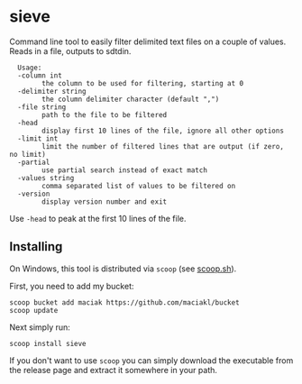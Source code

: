 # sieve

Command line tool to easily filter delimited text files on a couple of values. Reads in a file, outputs to sdtdin.

      Usage:
      -column int
            the column to be used for filtering, starting at 0
      -delimiter string
            the column delimiter character (default ",")
      -file string
            path to the file to be filtered
      -head
            display first 10 lines of the file, ignore all other options
      -limit int
            limit the number of filtered lines that are output (if zero, no limit)
      -partial
            use partial search instead of exact match
      -values string
            comma separated list of values to be filtered on
      -version
            display version number and exit

Use `-head` to peak at the first 10 lines of the file.

## Installing

 On Windows, this tool is distributed via `scoop` (see [scoop.sh](https://scoop.sh)).

 First, you need to add my bucket:

    scoop bucket add maciak https://github.com/maciakl/bucket
    scoop update

 Next simply run:
 
    scoop install sieve

If you don't want to use `scoop` you can simply download the executable from the release page and extract it somewhere in your path.
